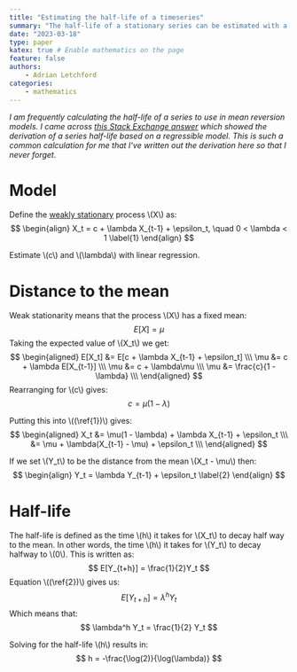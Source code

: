 ```yaml
---
title: "Estimating the half-life of a timeseries"
summary: "The half-life of a stationary series can be estimated with a linear regression. These notes show the derivation of the half-life from the regression coefficients."
date: "2023-03-18"
type: paper
katex: true # Enable mathematics on the page
feature: false
authors:
    - Adrian Letchford
categories:
    - mathematics
---
```


*I am frequently calculating the half-life of a series to use in mean reversion models. I came across [this Stack Exchange answer](https://quant.stackexchange.com/a/30216) which showed the derivation of a series half-life based on a regressible model. This is such a common calculation for me that I've written out the derivation here so that I never forget.*

# Model

Define the [weakly stationary](https://en.wikipedia.org/wiki/Stationary_process) process \\(X\\) as:
$$
\begin{align}
X_t = c + \lambda X_{t-1} + \epsilon_t, \quad 0 < \lambda < 1 \label{1}
\end{align}
$$

Estimate \\(c\\) and \\(\lambda\\) with linear regression.

# Distance to the mean

Weak stationarity means that the process \\(X\\) has a fixed mean:
$$
E[X] = \mu
$$
Taking the expected value of \\(X_t\\) we get:
$$
\begin{aligned}
E[X_t] &= E[c + \lambda X_{t-1} + \epsilon_t] \\\
\mu &= c + \lambda E[X_{t-1}] \\\
\mu &= c + \lambda\mu \\\
\mu &= \frac{c}{1 - \lambda} \\\
\end{aligned}
$$
Rearranging for \\(c\\) gives:
$$
c = \mu(1 - \lambda)
$$

Putting this into \\((\ref{1})\\) gives:
$$
\begin{aligned}
X_t &= \mu(1 - \lambda) + \lambda X_{t-1} + \epsilon_t \\\
&= \mu + \lambda(X_{t-1} - \mu) + \epsilon_t \\\
\end{aligned}
$$

If we set \\(Y_t\\) to be the distance from the mean \\(X_t - \mu\\) then:
$$
\begin{align}
Y_t = \lambda Y_{t-1} + \epsilon_t \label{2}
\end{align}
$$

# Half-life

The half-life is defined as the time \\(h\\) it takes for \\(X_t\\) to decay half way to the mean. In other words, the time \\(h\\) it takes for \\(Y_t\\) to decay halfway to \\(0\\). This is written as:
$$
E[Y_{t+h}] = \frac{1}{2}Y_t
$$
Equation \\((\ref{2})\\) gives us:
$$
E[Y_{t+h}] = \lambda^h Y_t
$$
Which means that:
$$
\lambda^h Y_t = \frac{1}{2} Y_t
$$

Solving for the half-life \\(h\\) results in:
$$
h = -\frac{\log(2)}{\log(\lambda)}
$$
